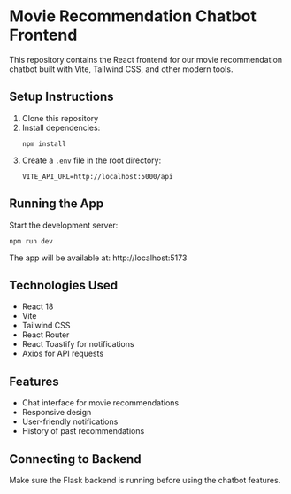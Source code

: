 # Movie Recommendation Chatbot Frontend

This repository contains the React frontend for our movie recommendation chatbot built with Vite, Tailwind CSS, and other modern tools.

## Setup Instructions

1. Clone this repository
2. Install dependencies:
   ```
   npm install
   ```
3. Create a `.env` file in the root directory:
   ```
   VITE_API_URL=http://localhost:5000/api
   ```

## Running the App

Start the development server:
```
npm run dev
```

The app will be available at: http://localhost:5173

## Technologies Used

- React 18
- Vite
- Tailwind CSS
- React Router
- React Toastify for notifications
- Axios for API requests

## Features

- Chat interface for movie recommendations
- Responsive design
- User-friendly notifications
- History of past recommendations

## Connecting to Backend

Make sure the Flask backend is running before using the chatbot features.
